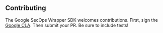 ## Contributing

The Google SecOps Wrapper SDK welcomes contributions. First, sign the [Google CLA](https://cla.developers.google.com/clas). Then submit your PR. 
Be sure to include tests!


